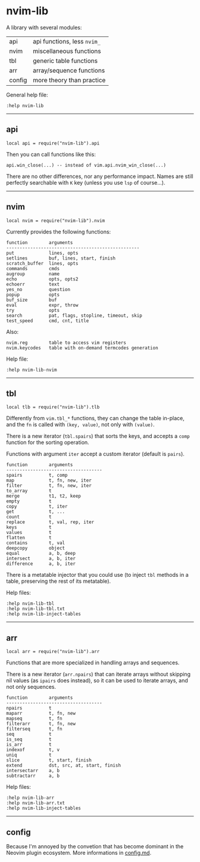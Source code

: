 # nvim-lib

A library with several modules:


|||
|----------|----------|
|api       | api functions, less `nvim_`     |
|nvim      | miscellaneous functions         |
|tbl       | generic table functions         |
|arr       | array/sequence functions        |
|config    | more theory than practice       |

General help file:

    :help nvim-lib

-------------------------------------------------------------------------------

## api

    local api = require("nvim-lib").api

Then you can call functions like this:

    api.win_close(...) -- instead of vim.api.nvim_win_close(...)

There are no other differences, nor any performance impact.
Names are still perfectly searchable with `K` key (unless you use `lsp` of
course...).

-------------------------------------------------------------------------------

## nvim

    local nvim = require("nvim-lib").nvim

Currently provides the following functions:

    function        arguments
    --------------------------------------------------
    put             lines, opts
    setlines        buf, lines, start, finish
    scratch_buffer  lines, opts
    commands        cmds
    augroup         name
    echo            opts, opts2
    echoerr         text
    yes_no          question
    popup           opts
    buf_size        buf
    eval            expr, throw
    try             opts
    search          pat, flags, stopline, timeout, skip
    test_speed      cmd, cnt, title

Also:

    nvim.reg        table to access vim registers
    nvim.keycodes   table with on-demand termcodes generation

Help file:

    :help nvim-lib-nvim


-------------------------------------------------------------------------------

## tbl

    local tlb = require("nvim-lib").tlb

Differently from `vim.tbl_*` functions, they can change the table in-place, and
the `fn` is called with `(key, value)`, not only with `(value)`.

There is a new iterator (`tbl.spairs`) that sorts the keys, and accepts
a `comp` function for the sorting operation.

Functions with argument `iter` accept a custom iterator (default is `pairs`).

    function        arguments
    ------------------------------------
    spairs          t, comp
    map             t, fn, new, iter
    filter          t, fn, new, iter
    to_array        t
    merge           t1, t2, keep
    empty           t
    copy            t, iter
    get             t, ...
    count           t
    replace         t, val, rep, iter
    keys            t
    values          t
    flatten         t
    contains        t, val
    deepcopy        object
    equal           a, b, deep
    intersect       a, b, iter
    difference      a, b, iter

There is a metatable injector that you could use (to inject `tbl` methods in
a table, preserving the rest of its metatable).

Help files:

    :help nvim-lib-tbl
    :help nvim-lib-tbl.txt
    :help nvim-lib-inject-tables

-------------------------------------------------------------------------------

## arr

    local arr = require("nvim-lib").arr

Functions that are more specialized in handling arrays and sequences.

There is a new iterator (`arr.npairs`) that can iterate arrays without skipping
nil values (as `ipairs` does instead), so it can be used to iterate arrays, and
not only sequences.

    function        arguments
    ------------------------------------
    npairs          t
    maparr          t, fn, new
    mapseq          t, fn
    filterarr       t, fn, new
    filterseq       t, fn
    seq             t
    is_seq          t
    is_arr          t
    indexof         t, v
    uniq            t
    slice           t, start, finish
    extend          dst, src, at, start, finish
    intersectarr    a, b
    subtractarr     a, b

Help files:

    :help nvim-lib-arr
    :help nvim-lib-arr.txt
    :help nvim-lib-inject-tables


-------------------------------------------------------------------------------

## config

Because I'm annoyed by the convetion that has become dominant in the Neovim
plugin ecosystem. More informations in [config.md](./config.md).
